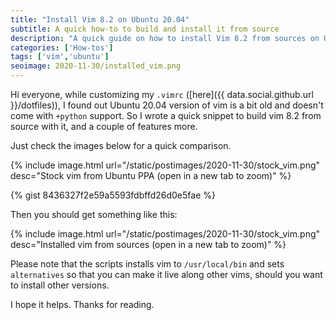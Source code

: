 ```yaml
---
title: "Install Vim 8.2 on Ubuntu 20.04"
subtitle: A quick how-to to build and install it from source
description: "A quick guide on how to install Vim 8.2 from sources on Ubuntu 20.04"
categories: ['How-tos']
tags: ['vim','ubuntu']
seoimage: 2020-11-30/installed_vim.png
---
```


Hi everyone, while customizing my `.vimrc` ([here]({{ data.social.github.url }}/dotfiles)), I found out Ubuntu 20.04 version of vim is a bit old and doesn't come with `+python` support. So I wrote a quick snippet to build vim 8.2 from source with it, and a couple of features more.

Just check the images below for a quick comparison.

{% include image.html
url="/static/postimages/2020-11-30/stock_vim.png"
desc="Stock vim from Ubuntu PPA (open in a new tab to zoom)"
%}

{% gist 8436327f2e59a5593fdbffd26d0e5fae %}

Then you should get something like this:

{% include image.html
url="/static/postimages/2020-11-30/stock_vim.png"
desc="Installed vim from sources (open in a new tab to zoom)"
%}

Please note that the scripts installs vim to `/usr/local/bin` and sets `alternatives` so that you can make it live along other vims, should you want to install other versions.

I hope it helps. Thanks for reading.
